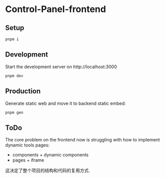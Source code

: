 # Control-Panel-frontend

## Setup

```shell
pnpm i
```

## Development

Start the development server on http://localhost:3000

```shell
pnpm dev
```

## Production

Generate static web and move it to backend static embed:

```shell
pnpm gen
```

## ToDo

The core problem on the frontend now is struggling with how to implement dynamic tools pages:

- components + dynamic components
- pages + iframe

这决定了整个项目的结构和代码的复用方式.
